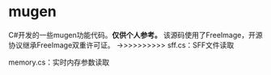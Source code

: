 # mugen
C#开发的一些mugen功能代码。**仅供个人参考。**
该源码使用了FreeImage，开源协议继承FreeImage双重许可证。
->>>>>>>>>>
sff.cs：SFF文件读取

memory.cs：实时内存参数读取
